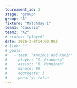 ```yaml
---
tournament_id: 3
stage: "group"
group: "A"
fixture: "Matchday 1"
team1: "Cacusia"
team2: "A2"
# status: "played"
date: 2026-3-8T14:00:00Z
# link: ""
# goals:
#   - team: "Anxious and Kevin"
#     player: "S. Granberg"
#     assist: "R. Manninen"
#     minute: 90
#     aggregate: 1
#     penalty: false
---
```

